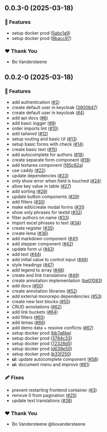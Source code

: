 ## 0.0.3-0 (2025-03-18)

### 🚀 Features

- setup docker prod ([5abc1a9](https://github.com/GhentCDH/Mela/commit/5abc1a9))
- setup docker prod ([9bacc97](https://github.com/GhentCDH/Mela/commit/9bacc97))

### ❤️ Thank You

- Bo Vandersteene

## 0.0.2-0 (2025-03-18)

### 🚀 Features

- add authentication ([#2](https://github.com/GhentCDH/Mela/pull/2))
- create default user in keycloak ([3900847](https://github.com/GhentCDH/Mela/commit/3900847))
- create default user in keycloak ([#4](https://github.com/GhentCDH/Mela/pull/4))
- add api docs ([#6](https://github.com/GhentCDH/Mela/pull/6))
- add basic logger ([#9](https://github.com/GhentCDH/Mela/pull/9))
- order imports lint ([#10](https://github.com/GhentCDH/Mela/pull/10))
- add tailwind ([#12](https://github.com/GhentCDH/Mela/pull/12))
- setup routing and basic UI ([#13](https://github.com/GhentCDH/Mela/pull/13))
- setup basic forms with check ([#14](https://github.com/GhentCDH/Mela/pull/14))
- create basic text ([#15](https://github.com/GhentCDH/Mela/pull/15))
- add autocomplete for authors ([#16](https://github.com/GhentCDH/Mela/pull/16))
- create separate form component ([#18](https://github.com/GhentCDH/Mela/pull/18))
- add textarea component ([f85c82a](https://github.com/GhentCDH/Mela/commit/f85c82a))
- use caddy ([#22](https://github.com/GhentCDH/Mela/pull/22))
- update dependencies ([#23](https://github.com/GhentCDH/Mela/pull/23))
- only show error when field is touched ([#24](https://github.com/GhentCDH/Mela/pull/24))
- allow key value in table ([#27](https://github.com/GhentCDH/Mela/pull/27))
- add sorting ([#28](https://github.com/GhentCDH/Mela/pull/28))
- update button components ([#29](https://github.com/GhentCDH/Mela/pull/29))
- add filters ([#30](https://github.com/GhentCDH/Mela/pull/30))
- make edit/create modal forms ([#31](https://github.com/GhentCDH/Mela/pull/31))
- show only phrases for textid ([#32](https://github.com/GhentCDH/Mela/pull/32))
- filter authors on name ([#33](https://github.com/GhentCDH/Mela/pull/33))
- import excel phrases to text ([#34](https://github.com/GhentCDH/Mela/pull/34))
- create register ([#35](https://github.com/GhentCDH/Mela/pull/35))
- create lema ([#36](https://github.com/GhentCDH/Mela/pull/36))
- add markdown component ([#41](https://github.com/GhentCDH/Mela/pull/41))
- add stepper component ([#42](https://github.com/GhentCDH/Mela/pull/42))
- update form ui ([#43](https://github.com/GhentCDH/Mela/pull/43))
- add text ([#44](https://github.com/GhentCDH/Mela/pull/44))
- add initial value to control input ([#46](https://github.com/GhentCDH/Mela/pull/46))
- style headings ([#47](https://github.com/GhentCDH/Mela/pull/47))
- add legend to array ([#48](https://github.com/GhentCDH/Mela/pull/48))
- create and link translations ([#49](https://github.com/GhentCDH/Mela/pull/49))
- create annotation implementation ([be01083](https://github.com/GhentCDH/Mela/commit/be01083))
- add docs ([#50](https://github.com/GhentCDH/Mela/pull/50))
- create annotation libraries ([#52](https://github.com/GhentCDH/Mela/pull/52))
- add external monorepo dependencies ([#53](https://github.com/GhentCDH/Mela/pull/53))
- create new text blocks ([#55](https://github.com/GhentCDH/Mela/pull/55))
- CRUD annotations ([#62](https://github.com/GhentCDH/Mela/pull/62))
- add link buckets ([#64](https://github.com/GhentCDH/Mela/pull/64))
- add filters ([#65](https://github.com/GhentCDH/Mela/pull/65))
- add lemas ([#66](https://github.com/GhentCDH/Mela/pull/66))
- add demo data + resolve conflicts ([#67](https://github.com/GhentCDH/Mela/pull/67))
- setup docker prod ([bb7a6be](https://github.com/GhentCDH/Mela/commit/bb7a6be))
- setup docker prod ([3784c33](https://github.com/GhentCDH/Mela/commit/3784c33))
- setup docker prod ([72328d5](https://github.com/GhentCDH/Mela/commit/72328d5))
- setup docker prod ([d039e50](https://github.com/GhentCDH/Mela/commit/d039e50))
- setup docker prod ([b33f250](https://github.com/GhentCDH/Mela/commit/b33f250))
- **ui:** update autocomplete component ([#58](https://github.com/GhentCDH/Mela/pull/58))
- **ui:** document menu and improve ([#61](https://github.com/GhentCDH/Mela/pull/61))

### 🩹 Fixes

- prevent restarting frontend container ([#3](https://github.com/GhentCDH/Mela/pull/3))
- remove 0 from pagination ([#25](https://github.com/GhentCDH/Mela/pull/25))
- update text translations ([#38](https://github.com/GhentCDH/Mela/pull/38))

### ❤️ Thank You

- Bo Vandersteene @bovandersteene